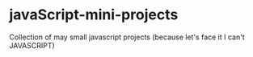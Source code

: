 # javaScript-mini-projects

Collection of may small javascript projects (because let's face it I can't JAVASCRIPT)
